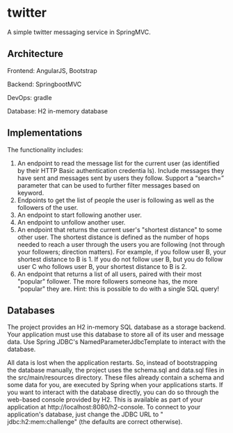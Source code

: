 # twitter

A simple twitter messaging service in SpringMVC.

## Architecture
Frontend: AngularJS, Bootstrap

Backend: SpringbootMVC

DevOps: gradle

Database: H2 in-memory database

## Implementations

The functionality includes:

1. An endpoint to read the message list for the current user (as identified by their HTTP Basic authentication credentia
ls). Include messages they have sent and messages sent by users they follow. Support a “search=” parameter that can be 
used to further filter messages based on keyword.
2. Endpoints to get the list of people the user is following as well as the followers of the user.
3. An endpoint to start following another user.
4. An endpoint to unfollow another user.
5. An endpoint that returns the current user's "shortest distance" to some other user. The shortest distance is defined
 as the number of hops needed to reach a user through the users you are following (not through your followers; direction
  matters). For example, if you follow user B, your shortest distance to B is 1. If you do not follow user B, but you 
  do follow user C who follows user B, your shortest distance to B is 2.
6. An endpoint that returns a list of all users, paired with their most "popular" follower. The more followers someone
 has, the more "popular" they are. Hint: this is possible to do with a single SQL query!
 
## Databases

The project provides an H2 in-memory SQL database as a storage backend. Your application must use this database to 
store all of its user and message data. Use Spring JDBC's NamedParameterJdbcTemplate to interact with the database.


All data is lost when the application restarts. So, instead of bootstrapping the database manually, the project uses 
the schema.sql and data.sql files in the src/main/resources directory. These files already contain a schema and some 
data for you, are executed by Spring when your applications starts. If you want to interact with the database directly, 
you can do so through the web-based console provided by H2. This is available as part of your application at 
http://localhost:8080/h2-console. To connect to your application's database, just change the JDBC URL to "
jdbc:h2:mem:challenge" (the defaults are correct otherwise).
